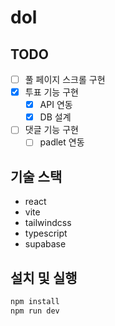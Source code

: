 # dol

## TODO

- [ ] 풀 페이지 스크롤 구현
- [x] 투표 기능 구현
  - [x] API 연동
  - [x] DB 설계
- [ ] 댓글 기능 구현
  - [ ] padlet 연동

## 기술 스택

- react
- vite
- tailwindcss
- typescript
- supabase

## 설치 및 실행

```bash
npm install
npm run dev
```

